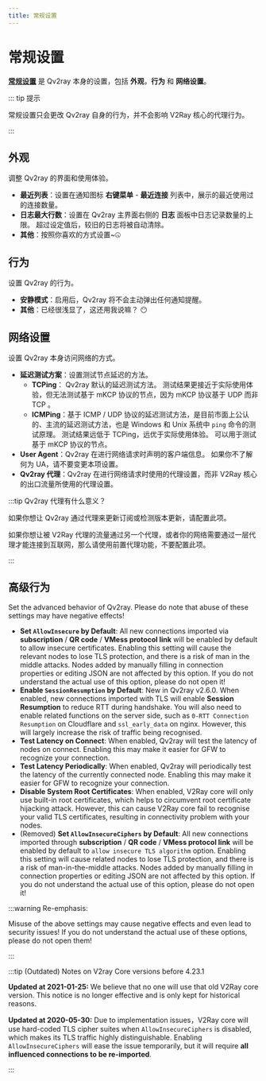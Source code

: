 ```yaml
---
title: 常规设置
---
```


# 常规设置

**[常规设置](qv2ray://open/preference/general)** 是 Qv2ray 本身的设置，包括 **外观**，**行为** 和 **网络设置**。

::: tip 提示

常规设置只会更改 Qv2ray 自身的行为，并不会影响 V2Ray 核心的代理行为。

:::

## 外观

调整 Qv2ray 的界面和使用体验。

- **最近列表**：设置在通知图标 **右键菜单** - **最近连接** 列表中，展示的最近使用过的连接数量。
- **日志最大行数**：设置在 Qv2ray 主界面右侧的 **日志** 面板中日志记录数量的上限。 超过设定值后，较旧的日志将被自动清除。
- **其他**：按照你喜欢的方式设置~🤐

## 行为

设置 Qv2ray 的行为。

- **安静模式**：启用后，Qv2ray 将不会主动弹出任何通知提醒。
- **其他**：已经很浅显了，这还用我说嘛？ 😶

## 网络设置

设置 Qv2ray 本身访问网络的方式。

- **延迟测试方案**：设置测试节点延迟的方法。
  - **TCPing**： Qv2ray 默认的延迟测试方法。 测试结果更接近于实际使用体验，但无法测试基于 mKCP 协议的节点，因为 mKCP 协议基于 UDP 而非 TCP 。
  - **ICMPing**：基于 ICMP / UDP 协议的延迟测试方法，是目前市面上公认的、主流的延迟测试方法，也是 Windows 和 Unix 系统中 `ping` 命令的测试原理。 测试结果远低于 TCPing，远优于实际使用体验。 可以用于测试基于 mKCP 协议的节点。
- **User Agent**：Qv2ray 在进行网络请求时声明的客户端信息。 如果你不了解何为 UA，请不要变更本项设置。
- **Qv2ray 代理**：Qv2ray 在进行网络请求时使用的代理设置，而非 V2Ray 核心的出口流量所使用的代理设置。

:::tip Qv2ray 代理有什么意义？

如果你想让 Qv2ray 通过代理来更新订阅或检测版本更新，请配置此项。

如果你想让被 V2Ray 代理的流量通过另一个代理，或者你的网络需要通过一层代理才能连接到互联网，那么请使用前置代理功能，不要配置此项。

:::

## 高级行为

Set the advanced behavior of Qv2ray. Please do note that abuse of these settings may have negative effects!

- **Set `AllowInsecure` by Default**: All new connections imported via **subscription** / **QR code** / **VMess protocol link** will be enabled by default to allow insecure certificates. Enabling this setting will cause the relevant nodes to lose TLS protection, and there is a risk of man in the middle attacks. Nodes added by manually filling in connection properties or editing JSON are not affected by this option. If you do not understand the actual use of this option, please do not open it!
- **Enable `SessionResumption` by Default**: New in Qv2ray v2.6.0. When enabled, new connections imported with TLS will enable **Session Resumption** to reduce RTT during handshake. You will also need to enable related functions on the server side, such as `0-RTT Connection Resumption` on Cloudflare and `ssl_early_data` on nginx. However, this will largely increase the risk of traffic being recognised.
- **Test Latency on Connect**: When enabled, Qv2ray will test the latency of nodes on connect. Enabling this may make it easier for GFW to recognize your connection.
- **Test Latency Periodically**: When enabled, Qv2ray will periodically test the latency of the currently connected node. Enabling this may make it easier for GFW to recognize your connection.
- **Disable System Root Certificates**: When enabled, V2Ray core will only use built-in root certificates, which helps to circumvent root certificate hijacking attack. However, this can cause V2Ray core fail to recognise your valid TLS certificates, resulting in connectivity problem with your nodes.
- (Removed) **Set `AllowInsecureCiphers` by Default**: All new connections imported through **subscription** / **QR code** / **VMess protocol link** will be enabled by default to `allow insecure TLS algorithm` option. Enabling this setting will cause related nodes to lose TLS protection, and there is a risk of man-in-the-middle attacks. Nodes added by manually filling in connection properties or editing JSON are not affected by this option. If you do not understand the actual use of this option, please do not open it!

:::warning Re-emphasis:

Misuse of the above settings may cause negative effects and even lead to security issues! If you do not understand the actual use of these options, please do not open them!

:::

:::tip (Outdated) Notes on V2ray Core versions before 4.23.1

**Updated at 2021-01-25:** We believe that no one will use that old V2Ray core version. This notice is no longer effective and is only kept for historical reasons.

**Updated at 2020-05-30:** Due to implementation issues，V2Ray core will use hard-coded TLS cipher suites when `AllowInsecureCiphers` is disabled, which makes its TLS traffic highly distinguishable. Enabling `AllowInsecureCiphers` will ease the issue temporarily, but it will require **all influenced connections to be re-imported**.

:::
